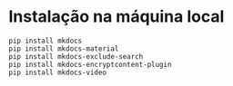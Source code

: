 # Instalação na máquina local

```
pip install mkdocs
pip install mkdocs-material
pip install mkdocs-exclude-search
pip install mkdocs-encryptcontent-plugin
pip install mkdocs-video
```
